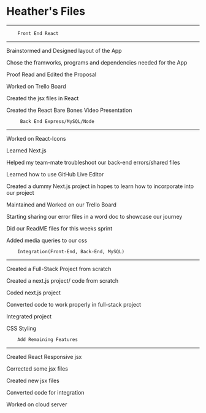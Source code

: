 # Heather's Files
---
        Front End React
---
Brainstormed and Designed layout of the App

Chose the framworks, programs and dependencies needed for the App

Proof Read and Edited the Proposal

Worked on Trello Board

Created the jsx files in React

Created the React Bare Bones Video Presentation 

         Back End Express/MySQL/Node
---
Worked on React-Icons

Learned Next.js

Helped my team-mate troubleshoot our back-end errors/shared files

Learned how to use GitHub Live Editor

Created a dummy Next.js project in hopes to learn how to incorporate into our project

Maintained and Worked on our Trello Board

Starting sharing our error files in a word doc to showcase our journey

Did our ReadME files for this weeks sprint

Added media queries to our css

        Integration(Front-End, Back-End, MySQL)
---
Created a Full-Stack Project from scratch

Created a next.js project/ code from scratch

Coded next.js project 

Converted code to work properly in full-stack project

Integrated project 

CSS Styling 

        Add Remaining Features
---
Created React Responsive jsx 

Corrected some jsx files

Created new jsx files

Converted code for integration 

Worked on cloud server




